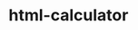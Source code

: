 # html-calculator
<!DOCTYPE html>
<html>
<head>
    <title>Scientific Calculator</title>
    <style>
        /* CSS styling for the calculator layout */
        .calculator {
            width: 250px;
            padding: 10px;
            border: 1px solid #ccc;
            background-color: #f9f9f9;
        }

        .calculator input {
            width: 100%;
            margin-bottom: 5px;
        }

        .calculator .row {
            display: flex;
        }

        .calculator .row .button {
            flex: 1;
            margin-right: 5px;
        }
    </style>
</head>
<body>
    <div class="calculator">
        <input type="text" id="result" readonly>

        <div class="row">
            <input type="button" class="button" value="7" onclick="appendToResult('7')">
            <input type="button" class="button" value="8" onclick="appendToResult('8')">
            <input type="button" class="button" value="9" onclick="appendToResult('9')">
            <input type="button" class="button" value="/" onclick="appendToResult('/')">
        </div>

        <div class="row">
            <input type="button" class="button" value="4" onclick="appendToResult('4')">
            <input type="button" class="button" value="5" onclick="appendToResult('5')">
            <input type="button" class="button" value="6" onclick="appendToResult('6')">
            <input type="button" class="button" value="*" onclick="appendToResult('*')">
        </div>

        <div class="row">
            <input type="button" class="button" value="1" onclick="appendToResult('1')">
            <input type="button" class="button" value="2" onclick="appendToResult('2')">
            <input type="button" class="button" value="3" onclick="appendToResult('3')">
            <input type="button" class="button" value="-" onclick="appendToResult('-')">
        </div>

        <div class="row">
            <input type="button" class="button" value="0" onclick="appendToResult('0')">
            <input type="button" class="button" value="." onclick="appendToResult('.')">
            <input type="button" class="button" value="=" onclick="calculateResult()">
            <input type="button" class="button" value="+" onclick="appendToResult('+')">
        </div>

        <div class="row">
            <input type="button" class="button" value="sqrt" onclick="calculateSquareRoot()">
            <input type="button" class="button" value="^" onclick="appendToResult('**')">
            <input type="button" class="button" value="C" onclick="clearResult()">
        </div>
    </div>

    <script>
        // JavaScript code for calculator functionality
        function appendToResult(value) {
            document.getElementById("result").value += value;
        }

        function calculateResult() {
            var result = eval(document.getElementById("result").value);
            document.getElementById("result").value = result;
        }

        function calculateSquareRoot() {
            var result = Math.sqrt(eval(document.getElementById("result").value));
            document.getElementById("result").value = result;
        }

        function clearResult() {
            document.getElementById("result").value = "";
        }
    </script>
</body>
</html>
